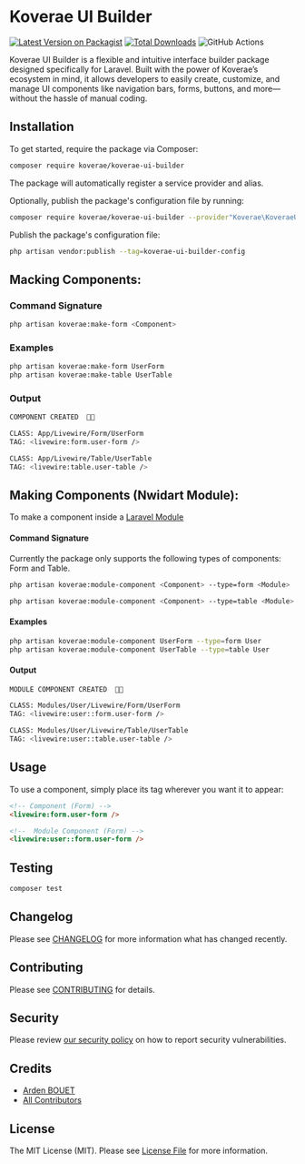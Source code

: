 # Koverae UI Builder

[![Latest Version on Packagist](https://img.shields.io/packagist/v/koverae/koverae-ui-builder.svg?style=flat-square)](https://packagist.org/packages/koverae/koverae-ui-builder)
[![Total Downloads](https://img.shields.io/packagist/dt/koverae/koverae-ui-builder.svg?style=flat-square)](https://packagist.org/packages/koverae/koverae-ui-builder)
![GitHub Actions](https://github.com/koverae/koverae-ui-builder/actions/workflows/main.yml/badge.svg)

Koverae UI Builder is a flexible and intuitive interface builder package designed specifically for Laravel. Built with the power of Koverae’s ecosystem in mind, it allows developers to easily create, customize, and manage UI components like navigation bars, forms, buttons, and more—without the hassle of manual coding.

## Installation

To get started, require the package via Composer:

```bash
composer require koverae/koverae-ui-builder
```

The package will automatically register a service provider and alias.

Optionally, publish the package's configuration file by running:

```bash
composer require koverae/koverae-ui-builder --provider"Koverae\KoveraeUiBuilder\KoveraeUiBuilderServiceProvider"
```


Publish the package's configuration file:
```bash
php artisan vendor:publish --tag=koverae-ui-builder-config
```
## Macking Components:
### Command Signature
```bash
php artisan koverae:make-form <Component>
```
### Examples
```bash
php artisan koverae:make-form UserForm
php artisan koverae:make-table UserTable
```
### Output
```bash
COMPONENT CREATED  🤙🏿

CLASS: App/Livewire/Form/UserForm
TAG: <livewire:form.user-form />

CLASS: App/Livewire/Table/UserTable
TAG: <livewire:table.user-table />
```

## Making Components (Nwidart Module):
To make a component inside a [Laravel Module](https://github.com/nWidart/laravel-modules) 
#### Command Signature
Currently the package only supports the following types of components: Form and Table.
```bash
php artisan koverae:module-component <Component> --type=form <Module>

php artisan koverae:module-component <Component> --type=table <Module>
```

#### Examples
```bash
php artisan koverae:module-component UserForm --type=form User
php artisan koverae:module-component UserTable --type=table User
```

#### Output
```bash
MODULE COMPONENT CREATED  🤙🏿

CLASS: Modules/User/Livewire/Form/UserForm
TAG: <livewire:user::form.user-form />

CLASS: Modules/User/Livewire/Table/UserTable
TAG: <livewire:user::table.user-table />
```

## Usage
To use a component, simply place its tag wherever you want it to appear:
```html
<!-- Component (Form) -->
<livewire:form.user-form />

<!--  Module Component (Form) -->
<livewire:user::form.user-form />

```

## Testing

```bash
composer test
```

## Changelog

Please see [CHANGELOG](CHANGELOG.md) for more information what has changed recently.

## Contributing

Please see [CONTRIBUTING](CONTRIBUTING.md) for details.

## Security

Please review [our security policy](https://github.com/Koverae/koverae-ui-builder/security) on how to report security vulnerabilities.

## Credits

-   [Arden BOUET](https://github.com/arden28)
-   [All Contributors](../../contributors)

## License

The MIT License (MIT). Please see [License File](LICENSE.md) for more information.

